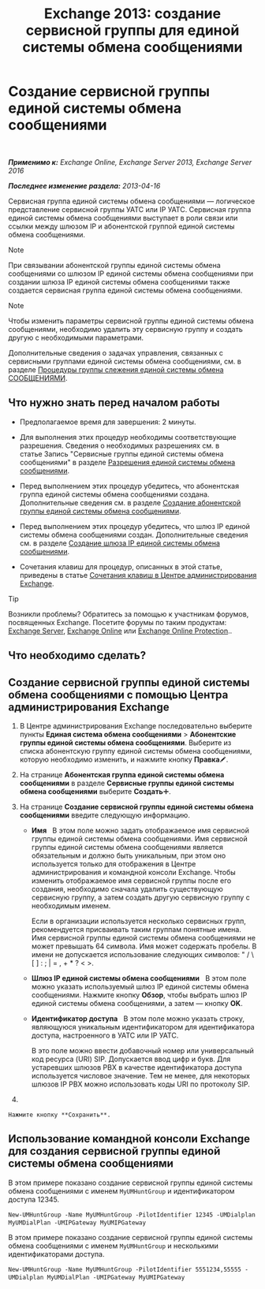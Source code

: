 ﻿---
title: 'Exchange 2013: создание сервисной группы для единой системы обмена сообщениями'
TOCTitle: Создание сервисной группы единой системы обмена сообщениями
ms:assetid: 43ecb1ec-5f82-4516-9010-de8f954d3758
ms:mtpsurl: https://technet.microsoft.com/ru-ru/library/Aa997679(v=EXCHG.150)
ms:contentKeyID: 50556395
ms.date: 05/22/2018
mtps_version: v=EXCHG.150
f1_keywords:
- Microsoft.Exchange.Management.SnapIn.Esm.Servers.UnifiedMessaging.CreateUMHuntGroupWizardForm.CreateUMHuntGroupWizardPage1
ms.translationtype: MT
---

# Создание сервисной группы единой системы обмена сообщениями

 

_**Применимо к:** Exchange Online, Exchange Server 2013, Exchange Server 2016_

_**Последнее изменение раздела:** 2013-04-16_

Сервисная группа единой системы обмена сообщениями — логическое представление сервисной группы УАТС или IP УАТС. Сервисная группа единой системы обмена сообщениями выступает в роли связи или ссылки между шлюзом IP и абонентской группой единой системы обмена сообщениями.

> [!NOTE]  
> При связывании абонентской группы единой системы обмена сообщениями со шлюзом IP единой системы обмена сообщениями при создании шлюза IP единой системы обмена сообщениями также создается сервисная группа единой системы обмена сообщениями.


> [!NOTE]  
> Чтобы изменить параметры сервисной группы единой системы обмена сообщениями, необходимо удалить эту сервисную группу и создать другую с необходимыми параметрами.


Дополнительные сведения о задачах управления, связанных с сервисными группами единой системы обмена сообщениями, см. в разделе [Процедуры группы слежения единой системы обмена СООБЩЕНИЯМИ](https://docs.microsoft.com/ru-ru/exchange/voice-mail-unified-messaging/connect-voice-mail-system/um-hunt-group-procedures).

## Что нужно знать перед началом работы

  - Предполагаемое время для завершения: 2 минуты.

  - Для выполнения этих процедур необходимы соответствующие разрешения. Сведения о необходимых разрешениях см. в статье Запись "Сервисные группы единой системы обмена сообщениями" в разделе [Разрешения единой системы обмена сообщениями](unified-messaging-permissions-exchange-2013-help.md).

  - Перед выполнением этих процедур убедитесь, что абонентская группа единой системы обмена сообщениями создана. Дополнительные сведения см. в разделе [Создание абонентской группы единой системы обмена сообщениями](https://docs.microsoft.com/ru-ru/exchange/voice-mail-unified-messaging/connect-voice-mail-system/create-um-dial-plan).

  - Перед выполнением этих процедур убедитесь, что шлюз IP единой системы обмена сообщениями создан. Дополнительные сведения см. в разделе [Создание шлюза IP единой системы обмена сообщениями](https://docs.microsoft.com/ru-ru/exchange/voice-mail-unified-messaging/connect-voice-mail-system/create-um-ip-gateway).

  - Сочетания клавиш для процедур, описанных в этой статье, приведены в статье [Сочетания клавиш в Центре администрирования Exchange](keyboard-shortcuts-in-the-exchange-admin-center-exchange-online-protection-help.md).

> [!TIP]  
> Возникли проблемы? Обратитесь за помощью к участникам форумов, посвященных Exchange. Посетите форумы по таким продуктам: <a href="https://go.microsoft.com/fwlink/p/?linkid=60612">Exchange Server</a>, <a href="https://go.microsoft.com/fwlink/p/?linkid=267542">Exchange Online</a> или <a href="https://go.microsoft.com/fwlink/p/?linkid=285351">Exchange Online Protection</a>..


## Что необходимо сделать?

## Создание сервисной группы единой системы обмена сообщениями с помощью Центра администрирования Exchange

1.  В Центре администрирования Exchange последовательно выберите пункты **Единая система обмена сообщениями** \> **Абонентские группы единой системы обмена сообщениями**. Выберите из списка абонентскую группу единой системы обмена сообщениями, которую необходимо изменить, и нажмите кнопку **Правка**![Значок редактирования](images/Bb124582.6f53ccb2-1f13-4c02-bea0-30690e6ea71d(EXCHG.150).gif "Значок редактирования").

2.  На странице **Абонентская группа единой системы обмена сообщениями** в разделе **Сервисные группы единой системы обмена сообщениями** выберите **Создать**![Значок добавления](images/JJ218640.c1e75329-d6d7-4073-a27d-498590bbb558(EXCHG.150).gif "Значок добавления").

3.  На странице **Создание сервисной группы единой системы обмена сообщениями** введите следующую информацию.
    
      - **Имя**   В этом поле можно задать отображаемое имя сервисной группы единой системы обмена сообщениями. Имя сервисной группы единой системы обмена сообщениями является обязательным и должно быть уникальным, при этом оно используется только для отображения в Центре администрирования и командной консоли Exchange. Чтобы изменить отображаемое имя сервисной группы после его создания, необходимо сначала удалить существующую сервисную группу, а затем создать другую сервисную группу с необходимым именем.
        
        Если в организации используется несколько сервисных групп, рекомендуется присваивать таким группам понятные имена. Имя сервисной группы единой системы обмена сообщениями не может превышать 64 символа. Имя может содержать пробелы. В имени не допускается использование следующих символов: " / \\ \[ \] : ; | = , + \* ? \< \>.
    
      - **Шлюз IP единой системы обмена сообщениями**   В этом поле можно указать используемый шлюз IP единой системы обмена сообщениями. Нажмите кнопку **Обзор**, чтобы выбрать шлюз IP единой системы обмена сообщениями, а затем — кнопку **OK**.
    
      - **Идентификатор доступа**   В этом поле можно указать строку, являющуюся уникальным идентификатором для идентификатора доступа, настроенного в УАТС или IP УАТС.
        
        В это поле можно ввести добавочный номер или универсальный код ресурса (URI) SIP. Допускается ввод цифр и букв. Для устаревших шлюзов PBX в качестве идентификатора доступа используется числовое значение. Тем не менее, для некоторых шлюзов IP PBX можно использовать коды URI по протоколу SIP.

4.  
    
    Нажмите кнопку **Сохранить**.

## Использование командной консоли Exchange для создания сервисной группы единой системы обмена сообщениями

В этом примере показано создание сервисной группы единой системы обмена сообщениями с именем `MyUMHuntGroup` и идентификатором доступа 12345.

    New-UMHuntGroup -Name MyUMHuntGroup -PilotIdentifier 12345 -UMDialplan MyUMDialPlan -UMIPGateway MyUMIPGateway

В этом примере показано создание сервисной группы единой системы обмена сообщениями с именем `MyUMHuntGroup` и несколькими идентификаторами доступа.

    New-UMHuntGroup -Name MyUMHuntGroup -PilotIdentifier 5551234,55555 -UMDialplan MyUMDialPlan -UMIPGateway MyUMIPGateway

